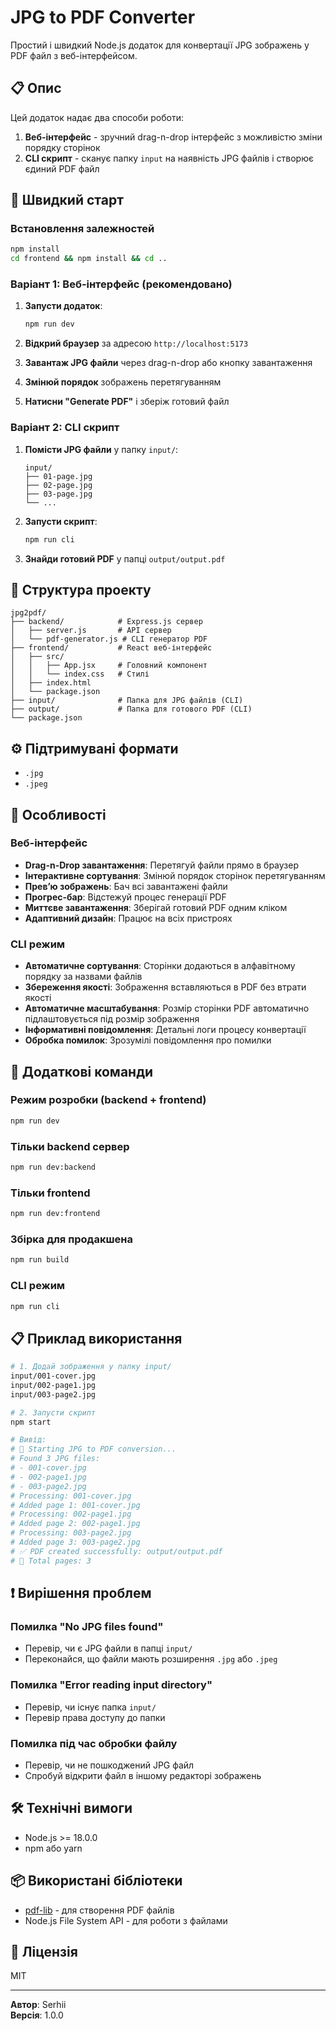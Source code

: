 # JPG to PDF Converter

Простий і швидкий Node.js додаток для конвертації JPG зображень у PDF файл з веб-інтерфейсом.

## 📋 Опис

Цей додаток надає два способи роботи:
1. **Веб-інтерфейс** - зручний drag-n-drop інтерфейс з можливістю зміни порядку сторінок
2. **CLI скрипт** - сканує папку `input` на наявність JPG файлів і створює єдиний PDF файл

## 🚀 Швидкий старт

### Встановлення залежностей

```bash
npm install
cd frontend && npm install && cd ..
```

### Варіант 1: Веб-інтерфейс (рекомендовано)

1. **Запусти додаток**:
   ```bash
   npm run dev
   ```

2. **Відкрий браузер** за адресою `http://localhost:5173`

3. **Завантаж JPG файли** через drag-n-drop або кнопку завантаження

4. **Змінюй порядок** зображень перетягуванням

5. **Натисни "Generate PDF"** і зберіж готовий файл

### Варіант 2: CLI скрипт

1. **Помісти JPG файли** у папку `input/`:
   ```
   input/
   ├── 01-page.jpg
   ├── 02-page.jpg
   ├── 03-page.jpg
   └── ...
   ```

2. **Запусти скрипт**:
   ```bash
   npm run cli
   ```

3. **Знайди готовий PDF** у папці `output/output.pdf`

## 📁 Структура проекту

```
jpg2pdf/
├── backend/            # Express.js сервер
│   ├── server.js       # API сервер
│   └── pdf-generator.js # CLI генератор PDF
├── frontend/           # React веб-інтерфейс
│   ├── src/
│   │   ├── App.jsx     # Головний компонент
│   │   └── index.css   # Стилі
│   ├── index.html
│   └── package.json
├── input/              # Папка для JPG файлів (CLI)
├── output/             # Папка для готового PDF (CLI)
└── package.json
```

## ⚙️ Підтримувані формати

- `.jpg`
- `.jpeg`

## 📝 Особливості

### Веб-інтерфейс
- **Drag-n-Drop завантаження**: Перетягуй файли прямо в браузер
- **Інтерактивне сортування**: Змінюй порядок сторінок перетягуванням
- **Превʼю зображень**: Бач всі завантажені файли
- **Прогрес-бар**: Відстежуй процес генерації PDF
- **Миттєве завантаження**: Зберігай готовий PDF одним кліком
- **Адаптивний дизайн**: Працює на всіх пристроях

### CLI режим
- **Автоматичне сортування**: Сторінки додаються в алфавітному порядку за назвами файлів
- **Збереження якості**: Зображення вставляються в PDF без втрати якості
- **Автоматичне масштабування**: Розмір сторінки PDF автоматично підлаштовується під розмір зображення
- **Інформативні повідомлення**: Детальні логи процесу конвертації
- **Обробка помилок**: Зрозумілі повідомлення про помилки

## 🔧 Додаткові команди

### Режим розробки (backend + frontend)
```bash
npm run dev
```

### Тільки backend сервер
```bash
npm run dev:backend
```

### Тільки frontend
```bash
npm run dev:frontend
```

### Збірка для продакшена
```bash
npm run build
```

### CLI режим
```bash
npm run cli
```

## 📋 Приклад використання

```bash
# 1. Додай зображення у папку input/
input/001-cover.jpg
input/002-page1.jpg
input/003-page2.jpg

# 2. Запусти скрипт
npm start

# Вивід:
# 🔄 Starting JPG to PDF conversion...
# Found 3 JPG files:
# - 001-cover.jpg
# - 002-page1.jpg  
# - 003-page2.jpg
# Processing: 001-cover.jpg
# Added page 1: 001-cover.jpg
# Processing: 002-page1.jpg
# Added page 2: 002-page1.jpg
# Processing: 003-page2.jpg
# Added page 3: 003-page2.jpg
# ✅ PDF created successfully: output/output.pdf
# 📄 Total pages: 3
```

## ❗ Вирішення проблем

### Помилка "No JPG files found"
- Перевір, чи є JPG файли в папці `input/`
- Переконайся, що файли мають розширення `.jpg` або `.jpeg`

### Помилка "Error reading input directory"
- Перевір, чи існує папка `input/`
- Перевір права доступу до папки

### Помилка під час обробки файлу
- Перевір, чи не пошкоджений JPG файл
- Спробуй відкрити файл в іншому редакторі зображень

## 🛠 Технічні вимоги

- Node.js >= 18.0.0
- npm або yarn

## 📦 Використані бібліотеки

- [pdf-lib](https://pdf-lib.js.org/) - для створення PDF файлів
- Node.js File System API - для роботи з файлами

## 📄 Ліцензія

MIT

---

**Автор**: Serhii  
**Версія**: 1.0.0
